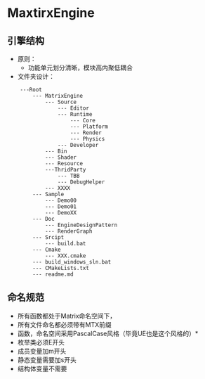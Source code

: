 # MaxtirxEngine

## 引擎结构
- 原则：
    - 功能单元划分清晰，模块高内聚低耦合
- 文件夹设计：
```
    ---Root
        --- MatrixEngine
            --- Source
                --- Editor
                --- Runtime
                    --- Core
                    --- Platform
                    --- Render
                    --- Physics
                --- Developer
            --- Bin
            --- Shader
            --- Resource
            ---ThridParty
                --- TBB
                --- DebugHelper
            --- XXXX
        --- Sample
            --- Demo00
            --- Demo01
            --- DemoXX
        --- Doc
            --- EngineDesignPattern
            --- RenderGraph
        --- Srcipt
            --- build.bat
        --- Cmake
            --- XXX.cmake
        --- build_windows_sln.bat
        --- CMakeLists.txt
        --- readme.md
```
    


## 命名规范
* 所有函数都处于Matrix命名空间下，
* 所有文件命名都必须带有MTX前缀
* 函数，命名空间采用PascalCase风格（毕竟UE也是这个风格的）*
* 枚举类必须E开头
* 成员变量加m开头
* 静态变量需要加s开头
* 结构体变量不需要
